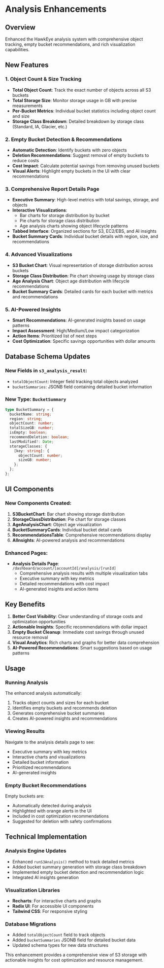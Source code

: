# Analysis Enhancements

## Overview
Enhanced the HawkEye analysis system with comprehensive object tracking, empty bucket recommendations, and rich visualization capabilities.

## New Features

### 1. Object Count & Size Tracking
- **Total Object Count**: Track the exact number of objects across all S3 buckets
- **Total Storage Size**: Monitor storage usage in GB with precise measurements
- **Per-Bucket Metrics**: Individual bucket statistics including object count and size
- **Storage Class Breakdown**: Detailed breakdown by storage class (Standard, IA, Glacier, etc.)

### 2. Empty Bucket Detection & Recommendations
- **Automatic Detection**: Identify buckets with zero objects
- **Deletion Recommendations**: Suggest removal of empty buckets to reduce costs
- **Cost Impact**: Calculate potential savings from removing unused buckets
- **Visual Alerts**: Highlight empty buckets in the UI with clear recommendations

### 3. Comprehensive Report Details Page
- **Executive Summary**: High-level metrics with total savings, storage, and objects
- **Interactive Visualizations**: 
  - Bar charts for storage distribution by bucket
  - Pie charts for storage class distribution
  - Age analysis charts showing object lifecycle patterns
- **Tabbed Interface**: Organized sections for S3, EC2/EBS, and AI insights
- **Bucket Summary Cards**: Individual bucket details with region, size, and recommendations

### 4. Advanced Visualizations
- **S3 Bucket Chart**: Visual representation of storage distribution across buckets
- **Storage Class Distribution**: Pie chart showing usage by storage class
- **Age Analysis Chart**: Object age distribution with lifecycle recommendations
- **Bucket Summary Cards**: Detailed cards for each bucket with metrics and recommendations

### 5. AI-Powered Insights
- **Smart Recommendations**: AI-generated insights based on usage patterns
- **Impact Assessment**: High/Medium/Low impact categorization
- **Action Items**: Prioritized list of next steps
- **Cost Optimization**: Specific savings opportunities with dollar amounts

## Database Schema Updates

### New Fields in `s3_analysis_result`:
- `totalObjectCount`: Integer field tracking total objects analyzed
- `bucketSummaries`: JSONB field containing detailed bucket information

### New Type: `BucketSummary`
```typescript
type BucketSummary = {
  bucketName: string;
  region: string;
  objectCount: number;
  totalSizeGB: number;
  isEmpty: boolean;
  recommendDeletion: boolean;
  lastModified?: Date;
  storageClasses: {
    [key: string]: {
      objectCount: number;
      sizeGB: number;
    };
  };
};
```

## UI Components

### New Components Created:
1. **S3BucketChart**: Bar chart showing storage distribution
2. **StorageClassDistribution**: Pie chart for storage classes
3. **AgeAnalysisChart**: Object age visualization
4. **BucketSummaryCards**: Individual bucket detail cards
5. **RecommendationsTable**: Comprehensive recommendations display
6. **AIInsights**: AI-powered analysis and recommendations

### Enhanced Pages:
- **Analysis Details Page**: `/dashboard/account/[accountId]/analysis/[runId]`
  - Comprehensive analysis results with multiple visualization tabs
  - Executive summary with key metrics
  - Detailed recommendations with cost impact
  - AI-generated insights and action items

## Key Benefits

1. **Better Cost Visibility**: Clear understanding of storage costs and optimization opportunities
2. **Actionable Insights**: Specific recommendations with dollar impact
3. **Empty Bucket Cleanup**: Immediate cost savings through unused resource removal
4. **Visual Analytics**: Rich charts and graphs for better data comprehension
5. **AI-Powered Recommendations**: Smart suggestions based on usage patterns

## Usage

### Running Analysis
The enhanced analysis automatically:
1. Tracks object counts and sizes for each bucket
2. Identifies empty buckets and recommends deletion
3. Generates comprehensive bucket summaries
4. Creates AI-powered insights and recommendations

### Viewing Results
Navigate to the analysis details page to see:
- Executive summary with key metrics
- Interactive charts and visualizations
- Detailed bucket information
- Prioritized recommendations
- AI-generated insights

### Empty Bucket Recommendations
Empty buckets are:
- Automatically detected during analysis
- Highlighted with orange alerts in the UI
- Included in cost optimization recommendations
- Suggested for deletion with safety confirmations

## Technical Implementation

### Analysis Engine Updates
- Enhanced `runS3Analysis()` method to track detailed metrics
- Added bucket summary generation with storage class breakdown
- Implemented empty bucket detection and recommendation logic
- Integrated AI insights generation

### Visualization Libraries
- **Recharts**: For interactive charts and graphs
- **Radix UI**: For accessible UI components
- **Tailwind CSS**: For responsive styling

### Database Migrations
- Added `totalObjectCount` field to track objects
- Added `bucketSummaries` JSONB field for detailed bucket data
- Updated schema types for new data structures

This enhancement provides a comprehensive view of S3 storage with actionable insights for cost optimization and resource management.